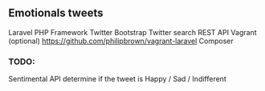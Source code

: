 ## Emotionals tweets
 Laravel PHP Framework
 Twitter Bootstrap
 Twitter search REST API
 Vagrant (optional) https://github.com/philipbrown/vagrant-laravel
 Composer

### TODO:
Sentimental API determine if the tweet is Happy / Sad / Indifferent
